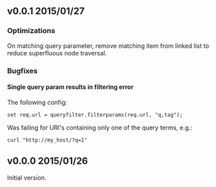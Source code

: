 v0.0.1 2015/01/27
-----------------

### Optimizations
On matching query parameter, remove matching item from linked list to reduce
superfluous node traversal.

### Bugfixes
#### Single query param results in filtering error
The following config:
    
    set req.url = queryfilter.filterparams(req.url, "q,tag");
    
Was failing for URI's containing only one of the query terms, e.g.:
    
    curl "http://my_host/?q=1"
    

v0.0.0 2015/01/26
-----------------

Initial version.

